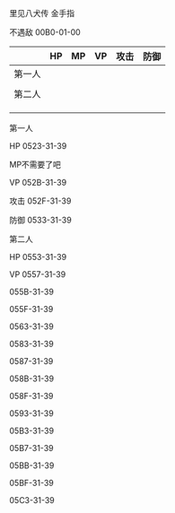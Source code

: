 里见八犬传 金手指

不遇敌 00B0-01-00

|  | HP |  MP | VP | 攻击 | 防御 |
| :--- | :---: | :---: | :---: | :---: | :---: |
| 第一人 |  |  |  |  |  |
| 第二人 |  |  |  |  |  |
|  |  |  |  |  |  |
|  |  |  |  |  |  |

第一人

HP 0523-31-39 

MP不需要了吧

VP 052B-31-39

攻击 052F-31-39

防御 0533-31-39

第二人

HP 0553-31-39

VP 0557-31-39

055B-31-39

055F-31-39

0563-31-39



0583-31-39

0587-31-39

058B-31-39

058F-31-39

0593-31-39



05B3-31-39

05B7-31-39

05BB-31-39

05BF-31-39

05C3-31-39

